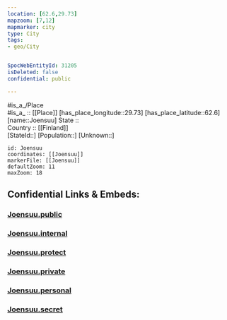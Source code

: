 ```yaml
---
location: [62.6,29.73] 
mapzoom: [7,12] 
mapmarker: city 
type: City
tags:
- geo/City


SpocWebEntityId: 31205
isDeleted: false
confidential: public

---
```

#is_a_/Place  
#is_a_ :: [[Place]] 
[has_place_longitude::29.73] 
[has_place_latitude::62.6] 
[name::Joensuu] 
State ::  
Country :: [[Finland]]  
[StateId::] 
[Population::] 
[Unknown::] 


```leaflet
id: Joensuu
coordinates: [[Joensuu]] 
markerFile: [[Joensuu]] 
defaultZoom: 11 
maxZoom: 18
```


## Confidential Links & Embeds: 

### [Joensuu.public](/_public/\Earth\Continent\Europe\Europe~North\Finland\Provinces~Finland\Eastern_Finland\counties~Eastern_Finland\Karelia~North\CityJoensuu.public.md) 

### [Joensuu.internal](/_internal/\Earth\Continent\Europe\Europe~North\Finland\Provinces~Finland\Eastern_Finland\counties~Eastern_Finland\Karelia~North\CityJoensuu.internal.md) 

### [Joensuu.protect](/_protect/\Earth\Continent\Europe\Europe~North\Finland\Provinces~Finland\Eastern_Finland\counties~Eastern_Finland\Karelia~North\CityJoensuu.protect.md) 

### [Joensuu.private](/_private/\Earth\Continent\Europe\Europe~North\Finland\Provinces~Finland\Eastern_Finland\counties~Eastern_Finland\Karelia~North\CityJoensuu.private.md) 

### [Joensuu.personal](/_personal/\Earth\Continent\Europe\Europe~North\Finland\Provinces~Finland\Eastern_Finland\counties~Eastern_Finland\Karelia~North\CityJoensuu.personal.md) 

### [Joensuu.secret](/_secret/\Earth\Continent\Europe\Europe~North\Finland\Provinces~Finland\Eastern_Finland\counties~Eastern_Finland\Karelia~North\CityJoensuu.secret.md)

